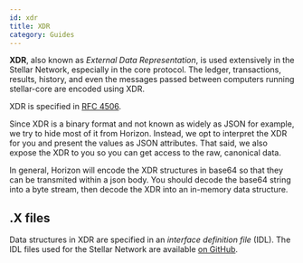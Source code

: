 ```yaml
---
id: xdr
title: XDR
category: Guides
---
```


**XDR**, also known as _External Data Representation_, is used extensively in
the Stellar Network, especially in the core protocol.  The ledger, transactions, results,
history, and even the messages passed between computers running stellar-core
are encoded using XDR.

XDR is specified in [RFC 4506](http://tools.ietf.org/html/rfc4506.html).

Since XDR is a binary format and not known as widely as JSON for example, we try
to hide most of it from Horizon.  Instead, we opt to interpret the XDR for you
and present the values as JSON attributes.  That said, we also expose the XDR
to you so you can get access to the raw, canonical data.

In general, Horizon will encode the XDR structures in base64 so that they can be 
transmited within a json body.  You should decode the base64 string
into a byte stream, then decode the XDR into an in-memory data structure.

## .X files

Data structures in XDR are specified in an _interface definition file_ (IDL).
The IDL files used for the Stellar Network are available
[on GitHub](https://github.com/stellar/stellar-core/tree/master/src/xdr).
